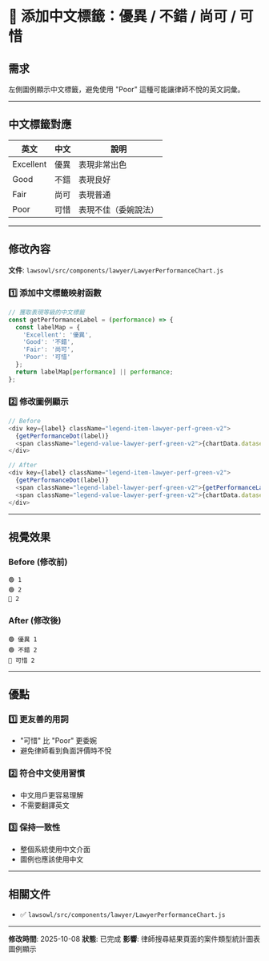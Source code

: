 # 🎨 添加中文標籤：優異 / 不錯 / 尚可 / 可惜

## 需求

左側圖例顯示中文標籤，避免使用 "Poor" 這種可能讓律師不悅的英文詞彙。

---

## 中文標籤對應

| 英文 | 中文 | 說明 |
|------|------|------|
| Excellent | 優異 | 表現非常出色 |
| Good | 不錯 | 表現良好 |
| Fair | 尚可 | 表現普通 |
| Poor | 可惜 | 表現不佳（委婉說法） |

---

## 修改內容

**文件**: `lawsowl/src/components/lawyer/LawyerPerformanceChart.js`

### 1️⃣ 添加中文標籤映射函數

```javascript
// 獲取表現等級的中文標籤
const getPerformanceLabel = (performance) => {
  const labelMap = {
    'Excellent': '優異',
    'Good': '不錯',
    'Fair': '尚可',
    'Poor': '可惜'
  };
  return labelMap[performance] || performance;
};
```

### 2️⃣ 修改圖例顯示

```javascript
// Before
<div key={label} className="legend-item-lawyer-perf-green-v2">
  {getPerformanceDot(label)}
  <span className="legend-value-lawyer-perf-green-v2">{chartData.datasets[0].data[index]}</span>
</div>

// After
<div key={label} className="legend-item-lawyer-perf-green-v2">
  {getPerformanceDot(label)}
  <span className="legend-label-lawyer-perf-green-v2">{getPerformanceLabel(label)}</span>
  <span className="legend-value-lawyer-perf-green-v2">{chartData.datasets[0].data[index]}</span>
</div>
```

---

## 視覺效果

### Before (修改前)
```
🟢 1
🟢 2
🔴 2
```

### After (修改後)
```
🟢 優異 1
🟢 不錯 2
🔴 可惜 2
```

---

## 優點

### 1️⃣ **更友善的用詞**
- "可惜" 比 "Poor" 更委婉
- 避免律師看到負面評價時不悅

### 2️⃣ **符合中文使用習慣**
- 中文用戶更容易理解
- 不需要翻譯英文

### 3️⃣ **保持一致性**
- 整個系統使用中文介面
- 圖例也應該使用中文

---

## 相關文件

- ✅ `lawsowl/src/components/lawyer/LawyerPerformanceChart.js`

---

**修改時間**: 2025-10-08
**狀態**: 已完成
**影響**: 律師搜尋結果頁面的案件類型統計圖表圖例顯示

